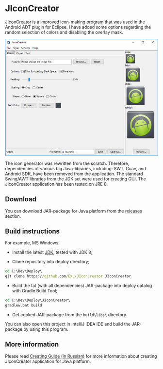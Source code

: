 JIconCreator
============

JIconCreator is a improved icon-making program that was used in the Android ADT plugin for Eclipse. I have added some options regarding the random selection of colors and disabling the overlay mask.

![JIconCreator running on Windows 10](images/jiconcreator_windows10.png)

The icon generator was rewritten from the scratch. Therefore, dependencies of various big Java-libraries, including: SWT, Guav, and Android SDK, have been removed from the application. The standard Swing/AWT libraries from the JDK set were used for creating GUI. The JIconCreator application has been tested on JRE 8.

## Download

You can download JAR-package for Java platform from the [releases](https://github.com/EXL/JIconCreator/releases) section.

## Build instructions

For example, MS Windows:

* Install the latest [JDK](http://www.oracle.com/technetwork/java/javase/downloads/index.html), tested with JDK 8;

* Clone repository into deploy directory;

```bat
cd C:\Dev\Deploy\
git clone https://github.com/EXL/JIconCreator JIconCreator
```

* Build the fat (with all dependencies) JAR-package into deploy catalog with Gradle Build Tool;

```bat
cd C:\Dev\Deploy\JIconCreator\
gradlew.bat build
```

* Get cooked JAR-package from the `build\libs\` directory.

You can also open this project in IntelliJ IDEA IDE and build the JAR-package by using this program.

## More information

Please read [Creating Guide (in Russian)](https://exlmoto.ru/new-updates-and-tools-2/#jiconcreator) for more information about creating JIconCreator application for Java platform.
